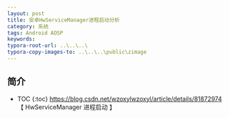 ```yaml
---
layout: post
title: 安卓HwServiceManager进程启动分析
category: 系统
tags: Android AOSP
keywords: 
typora-root-url: ..\..\..\
typora-copy-images-to: ..\..\..\public\zimage
---
```


## 简介
 * TOC
 {:toc}
https://blog.csdn.net/wzoxylwzoxyl/article/details/81872974   【 HwServiceManager 进程启动 】
